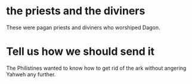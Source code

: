 # the priests and the diviners

These were pagan priests and diviners who worshiped Dagon.

# Tell us how we should send it

The Philistines wanted to know how to get rid of the ark without angering Yahweh any further.

